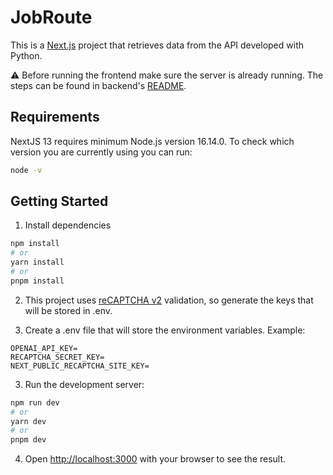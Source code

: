 # JobRoute

This is a [Next.js](https://nextjs.org/) project that retrieves data from the API developed with Python.

:warning: Before running the frontend make sure the server is already running. The steps can be found in backend's [README](https://github.com/PathwayPro/jobroute/tree/dev-backend/backend#readme).

## Requirements

NextJS 13 requires minimum Node.js version 16.14.0. To check which version you are currently using you can run:

```bash
node -v
```

## Getting Started

1. Install dependencies

```bash
npm install
# or
yarn install
# or
pnpm install
```

2. This project uses [reCAPTCHA v2](https://www.google.com/recaptcha/admin/create) validation, so generate the keys that will be stored in .env.

3. Create a .env file that will store the environment variables. Example:

```
OPENAI_API_KEY=
RECAPTCHA_SECRET_KEY=
NEXT_PUBLIC_RECAPTCHA_SITE_KEY=
```

3. Run the development server:

```bash
npm run dev
# or
yarn dev
# or
pnpm dev
```

4. Open [http://localhost:3000](http://localhost:3000) with your browser to see the result.
